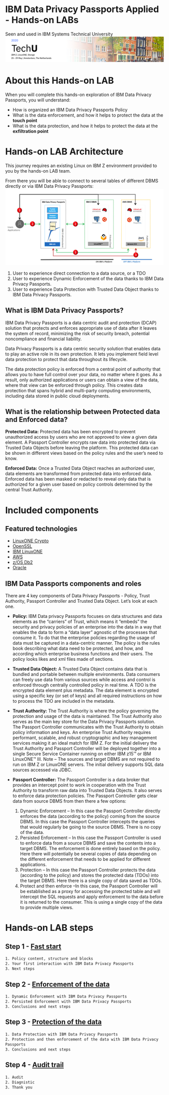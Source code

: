 # IBM Data Privacy Passports Applied - Hands-on LABs
Seen and used in IBM Systems Technical University
![alt-text](https://github.com/guikarai/IBMDPP/blob/master/amsterdam-2020-banner.png?raw=true)

# About this Hands-on LAB
When you will complete this hands-on exploration of IBM Data Privacy Passports, you will understand:
* How is organized an IBM Data Privacy Passports Policy
* What is the data enforcement, and how it helps to protect the data at the **touch point**
* What is the data protection, and how it helps to protect the data at the **exfiltration point**

# Hands-on LAB Architecture
This journey requires an existing Linux on IBM Z environment provided to you by the hands-on LAB team. 

From there you will be able to connect to several tables of different DBMS directly or via IBM Data Privacy Passports:
![alt-text](https://github.com/guikarai/IBMDPP/blob/master/Hands-on-labs.png?raw=true)

1. User to experience direct connection to a data source, or a TDO
2. User to experience Dynamic Enforcement of the data thanks to IBM Data Privacy Passports.
3. User to experience Data Protection with Trusted Data Object thanks to IBM Data Privacy Passports.

## What is IBM Data Privacy Passports?
IBM Data Privacy Passports is a data centric audit and protection (DCAP) solution that protects and enforces appropriate use of data after it leaves the system of record, minimizing the risk of security breach, potential noncompliance and financial liability.

Data Privacy Passports is a data centric security solution that enables data to play an active role in its own protection. It lets you implement field level data protection to protect that data throughout its lifecycle.

The data protection policy is enforced from a central point of authority that allows you to have full control over your data, no matter where it goes. As a result, only authorized applications or users can obtain a view of the data, where that view can be enforced through policy. This creates data protection that spans hybrid and multi-party computing environments, including data stored in public cloud deployments.

## What is the relationship between Protected data and Enforced data?

**Protected Data:** Protected data has been encrypted to prevent unauthorized access by users who are not approved to view a given data element. A Passport Controller encrypts raw data into protected data via Trusted Data Objects before leaving the platform. This protected data can be shown in different views based on the policy rules and the user’s need to know.

**Enforced Data:**
Once a Trusted Data Object reaches an authorized user, data elements are transformed from protected data into enforced data. Enforced data has been masked or redacted to reveal only data that is authorized for a given user based on policy controls determined by the central Trust Authority.

# Included components

## Featured technologies
* [LinuxONE Crypto](https://www.ibm.com/it-infrastructure/linuxone/capabilities/secure-cloud)
* [OpenSSL](https://www.openssl.org/)
* [IBM LinuxONE](https://www.ibm.com/it-infrastructure/linuxone)
* [AWS](https://aws.amazon.com/)
* [z/OS Db2](https://www.ibm.com/analytics/db2/zos)
* [Oracle](https://docs.oracle.com/en/database/index.html)

## IBM Data Passports components and roles
There are 4 key components of Data Privacy Passports - Policy, Trust Authority, Passport Controller and Trusted Data Object. Let’s look at each one.

* **Policy:** IBM Data privacy Passports focuses on data structures and data elements as the “carriers” of Trust, which means it “embeds” the security and privacy policies of an enterprise into the data in a way that enables the data to form a “data layer” agnostic of the processes that consume it. To do that the enterprise policies regarding the usage of data must be captured in a data-centric manner. The policy is the rules book describing what data need to be protected, and how, and according which enterprise business functions and their users. The policy looks likes and xml files made of sections.

* **Trusted Data Object:** A Trusted Data Object contains data that is bundled and portable between multiple environments. Data consumers can freely use data from various sources while access and control is enforced through centrally controlled policy in real time. A TDO is the encrypted data element plus metadata. The data element is encrypted using a specific key (or set of keys) and all required instructions on how to process the TDO are included in the metadata.

* **Trust Authority:** The Trust Authority is where the policy governing the protection and usage of the data is maintained. The Trust Authority also serves as the main key store for the Data Privacy Passports solution. The Passport Controller communicates with the Trust Authority to obtain policy information and keys. An enterprise Trust Authority requires performant, scalable, and robust cryptographic and key management services making it an ideal match for IBM Z. For the initial delivery the Trust Authority and Passport Controller will be deployed together into a single Secure Service Container running on either IBM z15™ or IBM LinuxONE™ III. Note – The sources and target DBMS are not required to run on IBM Z or LinuxONE servers. The initial delivery supports SQL data sources accessed via JDBC. 

* **Passport Controller:** The Passport Controller is a data broker that provides an intercept point to work in cooperation with the Trust Authority to transform raw data into Trusted Data Objects. It also serves to enforce data protection policies. The Passport Controller gets clear data from source DBMS from then there a few options:
    1. Dynamic Enforcement – In this case the Passport Controller directly enforces the data (according to the policy) coming from the source DBMS. In this case the Passport Controller intercepts the queries that would regularly be going to the source DBMS. There is no copy of the data.
    2. Persisted Enforcement – In this case the Passport Controller is used to enforce data from a source DBMS and save the contents into a target DBMS. The enforcement is done entirely based on the policy. Here there will potentially be several copies of data depending on the different enforcement that needs to be applied for different applications.
    3. Protection – In this case the Passport Controller protects the data (according to the policy) and stores the protected data (TDOs) into the target DBMS. Here there is a single copy of data saved as TDOs.
    4. Protect and then enforce –In this case, the Passport Controller will be established as a proxy for accessing the protected table and will intercept the SQL requests and apply enforcement to the data before it is returned to the consumer. This is using a single copy of the data to provide multiple views.

# Hands-on LAB steps

## Step 1 - [Fast start](https://github.com/guikarai/IBMDPP/blob/master/policy.md)

    1. Policy content, structure and blocks
    2. Your first interaction with IBM Data Privacy Passports
    3. Next steps

## Step 2 - [Enforcement of the data](https://github.com/guikarai/IBMDPP/blob/master/enforcement.md)

    1. Dynamic Enforcement with IBM Data Privacy Passports
    2. Persisted Enforcement with IBM Data Privacy Passports
    3. Conclusions and next steps

## Step 3 - [Protection of the data](https://github.com/guikarai/IBMDPP/blob/master/protection.md)

    1. Data Protection with IBM Data Privacy Passports
    2. Protection and then enforcement of the data with IBM Data Privacy Passports
    3. Conclusions and next steps
    
## Step 4 - [Audit trail](https://github.com/guikarai/IBMDPP/blob/master/audit-trail.md)

    1. Audit
    2. Diagnistic
    3. Thank you
